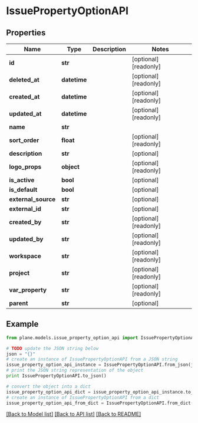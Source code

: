 # IssuePropertyOptionAPI


## Properties
Name | Type | Description | Notes
------------ | ------------- | ------------- | -------------
**id** | **str** |  | [optional] [readonly] 
**deleted_at** | **datetime** |  | [optional] [readonly] 
**created_at** | **datetime** |  | [optional] [readonly] 
**updated_at** | **datetime** |  | [optional] [readonly] 
**name** | **str** |  | 
**sort_order** | **float** |  | [optional] [readonly] 
**description** | **str** |  | [optional] 
**logo_props** | **object** |  | [optional] [readonly] 
**is_active** | **bool** |  | [optional] 
**is_default** | **bool** |  | [optional] 
**external_source** | **str** |  | [optional] 
**external_id** | **str** |  | [optional] 
**created_by** | **str** |  | [optional] [readonly] 
**updated_by** | **str** |  | [optional] [readonly] 
**workspace** | **str** |  | [optional] [readonly] 
**project** | **str** |  | [optional] [readonly] 
**var_property** | **str** |  | [optional] [readonly] 
**parent** | **str** |  | [optional] 

## Example

```python
from plane.models.issue_property_option_api import IssuePropertyOptionAPI

# TODO update the JSON string below
json = "{}"
# create an instance of IssuePropertyOptionAPI from a JSON string
issue_property_option_api_instance = IssuePropertyOptionAPI.from_json(json)
# print the JSON string representation of the object
print IssuePropertyOptionAPI.to_json()

# convert the object into a dict
issue_property_option_api_dict = issue_property_option_api_instance.to_dict()
# create an instance of IssuePropertyOptionAPI from a dict
issue_property_option_api_from_dict = IssuePropertyOptionAPI.from_dict(issue_property_option_api_dict)
```
[[Back to Model list]](../README.md#documentation-for-models) [[Back to API list]](../README.md#documentation-for-api-endpoints) [[Back to README]](../README.md)


